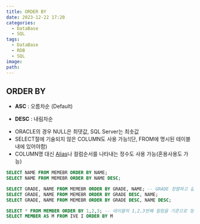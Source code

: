 ```yaml
---
title: ORDER BY
date: 2023-12-22 17:20
categories:
  - DataBase
  - SQL
tags:
  - DataBase
  - RDB
  - SQL
image: 
path:
---
```


## ORDER BY

- **ASC** : 오름차순 (Default)
+ **DESC** : 내림차순 
- ORACLE의 경우 NULL은 최댓값, SQL Server는 최솟값
- SELECT절에 기술되지 않은 COLUMN도 사용 가능!(단, FROM에 명시된 테이블내에 있어야함)
- COLUMN명 대신 [Alias](https://sonjh919.github.io/posts/Alias)나 컬럼순서를 나타내는 정수도 사용 가능(혼용사용도 가능)

```sql
SELECT NAME FROM MEMEBR ORDER BY NAME;
SELECT NAME FROM MEMEBR ORDER BY NAME DESC;

SELECT GRADE, NAME FROM MEMEBR ORDER BY GRADE, NAME; -- GRADE 정렬하고 같은 GRADE 안에서 NAME 정렬
SELECT GRADE, NAME FROM MEMEBR ORDER BY GRADE DESC, NAME;
SELECT GRADE, NAME FROM MEMEBR ORDER BY GRADE DESC, NAME DESC;

SELECT * FROM MEMBER ORDER BY 1,2,3; -- 테이블의 1,2,3번째 컬럼을 기준으로 정렬
SELECT MEMBER AS M FROM IVE I ORDER BY M
```